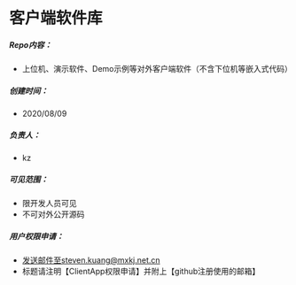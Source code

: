 # 客户端软件库

##### Repo内容：
- 上位机、演示软件、Demo示例等对外客户端软件（不含下位机等嵌入式代码）

##### 创建时间：
- 2020/08/09

##### 负责人：
- kz

##### 可见范围：
- 限开发人员可见
- 不可对外公开源码

##### 用户权限申请：
- 发送邮件至steven.kuang@mxkj.net.cn
- 标题请注明【ClientApp权限申请】并附上【github注册使用的邮箱】
